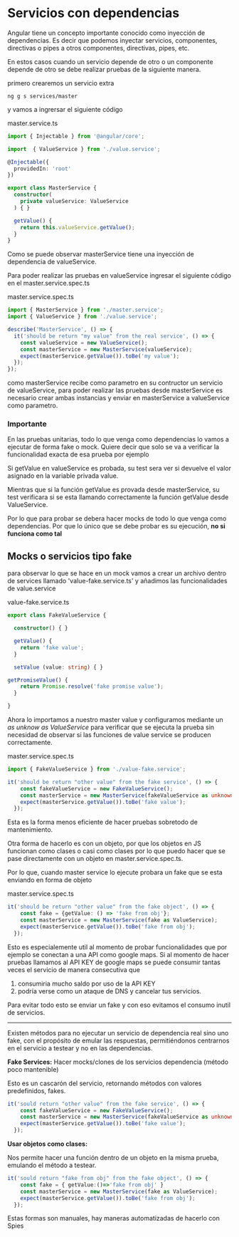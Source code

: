 # Servicios con dependencias
Angular tiene un concepto importante conocido como inyección de dependencias. Es decir que podemos inyectar servicios, componentes, directivas o pipes a  otros componentes, directivas, pipes, etc. 

En estos casos cuando un servicio depende de otro o un componente depende de otro se debe realizar pruebas de la siguiente manera.

primero crearemos un servicio extra
```
ng g s services/master
```

y vamos a ingrersar el siguiente código

master.service.ts
```ts
import { Injectable } from '@angular/core';

import  { ValueService } from './value.service';

@Injectable({
  providedIn: 'root'
})

export class MasterService {
  constructor(
    private valueService: ValueService
  ) { }

  getValue() {
    return this.valueService.getValue();
  }
}
```

Como se puede observar masterService tiene una inyección de dependencia de valueService.

Para poder realizar las pruebas en valueService ingresar el siguiente código en el master.service.spec.ts

master.service.spec.ts
```ts
import { MasterService } from './master.service';
import { ValueService } from './value.service';

describe('MasterService', () => {
  it('should be return "my value" from the real service', () => {
    const valueService = new ValueService();
    const masterService = new MasterService(valueService);
    expect(masterService.getValue()).toBe('my value');
  });
});
```

como masterService recibe como parametro en su contructor un servicio de valueService, para poder realizar las pruebas desde masterService es necesario crear ambas instancias y enviar en masterService a valueService como parametro.

### Importante
En las pruebas unitarias, todo lo que venga como dependencias lo vamos a ejecutar de forma fake o mock.
Quiere decir que solo se va a verificar la funcionalidad exacta de esa prueba por ejemplo

Si getValue en valueService es probada, su test sera ver si devuelve el valor asignado en la variable privada value.

Mientras que si la función getValue es provada desde masterService, su test verificara si se esta llamando correctamente la función getValue desde ValueService.

Por lo que para probar se debera hacer mocks de todo lo que venga como dependencias. Por que lo único que se debe probar es su ejecución, **no si funciona como tal**

## Mocks o servicios tipo fake

para observar lo que se hace en un mock vamos a crear un archivo dentro de services llamado 'value-fake.service.ts' y añadimos las funcionalidades de value.service

value-fake.service.ts
```ts
export class FakeValueService {

  constructor() { }

  getValue() {
    return 'fake value';
  }

  setValue (value: string) { }

getPromiseValue() {
    return Promise.resolve('fake promise value');
  }

}
```

Ahora lo importamos a nuestro master value y configuramos mediante un *as unknow as ValueService* para verificar que se ejecuta la prueba sin necesidad de observar si las funciones de value service se producen correctamente.

master.service.spec.ts
```ts
import { FakeValueService } from './value-fake.service';

it('should be return "other value" from the fake service', () => {
    const fakeValueService = new FakeValueService();
    const masterService = new MasterService(fakeValueService as unknown as ValueService);
    expect(masterService.getValue()).toBe('fake value');
  });
```

Esta es la forma menos eficiente de hacer pruebas sobretodo de mantenimiento.

Otra forma de hacerlo es con un objeto, por que los objetos en JS funcionan como clases o casi como clases por lo que puedo hacer que se pase directamente con un objeto en master.service.spec.ts.

Por lo que, cuando master service lo ejecute probara un fake que se esta enviando en forma de objeto

master.service.spec.ts
```ts
it('should be return "other value" from the fake object', () => {
    const fake = {getValue: () => 'fake from obj'};
    const masterService = new MasterService(fake as ValueService);
    expect(masterService.getValue()).toBe('fake from obj');
  });
```

Esto es especialemente util al momento de probar funcionalidades que por ejemplo se conectan a una API como google maps. 
Si al momento de hacer pruebas llamamos al API KEY de google maps se puede consumir tantas veces el servicio de manera consecutiva que
1. consumiria mucho saldo por uso de la API KEY
2. podría verse como un ataque de DNS y cancelar tus servicios.

Para evitar todo esto se enviar un fake y con eso evitamos el consumo inutil de servicios.

--- 

Existen métodos para no ejecutar un servicio de dependencia real sino uno fake, con el propósito de emular las respuestas, permitiéndonos centrarnos en el servicio a testear y no en las dependencias.

**Fake Services:** Hacer mocks/clones de los servicios dependencia (método poco mantenible)

Esto es un cascarón del servicio, retornando métodos con valores predefinidos, fakes.

```ts
it('sould return "other value" from the fake service', () => {
    const fakeValueService = new FakeValueService();
    const masterService = new MasterService(fakeValueService as unknown as ValueService);
    expect(masterService.getValue()).toBe('fake value');
  });
```

**Usar objetos como clases:**

Nos permite hacer una función dentro de un objeto en la misma prueba, emulando el método a testear.

```ts
it('sould return "fake from obj" from the fake object', () => {
    const fake = { getValue:()=>'fake from obj' }
    const masterService = new MasterService(fake as ValueService);
    expect(masterService.getValue()).toBe('fake from obj');
  });
```

Estas formas son manuales, hay maneras automatizadas de hacerlo con Spies